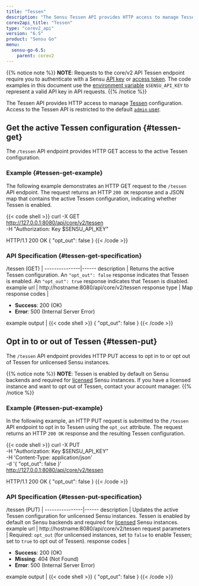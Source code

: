 ```yaml
---
title: "Tessen"
description: "The Sensu Tessen API provides HTTP access to manage Tessen configuration. Read on for the full reference."
corev2api_title: "Tessen"
type: "corev2_api"
version: "6.5"
product: "Sensu Go"
menu:
  sensu-go-6.5:
    parent: corev2
---
```


{{% notice note %}}
**NOTE**: Requests to the core/v2 API Tessen endpoint require you to authenticate with a Sensu [API key](../#configure-an-environment-variable-for-api-key-authentication) or [access token](../#authenticate-with-the-authentication-api).
The code examples in this document use the [environment variable](../#configure-an-environment-variable-for-api-key-authentication) `$SENSU_API_KEY` to represent a valid API key in API requests.
{{% /notice %}}

The Tessen API provides HTTP access to manage [Tessen][1] configuration.
Access to the Tessen API is restricted to the default [`admin` user][2].

## Get the active Tessen configuration {#tessen-get}

The `/tessen` API endpoint provides HTTP GET access to the active Tessen configuration.

### Example {#tessen-get-example}

The following example demonstrates an HTTP GET request to the `/tessen` API endpoint.
The request returns an HTTP `200 OK` response and a JSON map that contains the active Tessen configuration, indicating whether Tessen is enabled.

{{< code shell >}}
curl -X GET \
http://127.0.0.1:8080/api/core/v2/tessen \
-H "Authorization: Key $SENSU_API_KEY"

HTTP/1.1 200 OK
{
  "opt_out": false
}
{{< /code >}}

### API Specification {#tessen-get-specification}

/tessen (GET)  | 
---------------|------
description    | Returns the active Tessen configuration. An `"opt_out": false` response indicates that Tessen is enabled. An `"opt_out": true` response indicates that Tessen is disabled.
example url    | http://hostname:8080/api/core/v2/tessen
response type  | Map
response codes | <ul><li>**Success**: 200 (OK)</li><li>**Error**: 500 (Internal Server Error)</li></ul>
example output | {{< code shell >}}
{
  "opt_out": false
}
{{< /code >}}

## Opt in to or out of Tessen {#tessen-put}

The `/tessen` API endpoint provides HTTP PUT access to opt in to or opt out of Tessen for unlicensed Sensu instances.

{{% notice note %}}
**NOTE**: Tessen is enabled by default on Sensu backends and required for [licensed](../../operations/maintain-sensu/license) Sensu instances.
If you have a licensed instance and want to opt out of Tessen, contact your account manager.
{{% /notice %}}

### Example {#tessen-put-example}

In the following example, an HTTP PUT request is submitted to the `/tessen` API endpoint to opt in to Tessen using the `opt_out` attribute.
The request returns an HTTP `200 OK` response and the resulting Tessen configuration.

{{< code shell >}}
curl -X PUT \
-H "Authorization: Key $SENSU_API_KEY" \
-H 'Content-Type: application/json' \
-d '{
  "opt_out": false
}' \
http://127.0.0.1:8080/api/core/v2/tessen

HTTP/1.1 200 OK
{
  "opt_out": false
}
{{< /code >}}

### API Specification {#tessen-put-specification}

/tessen (PUT) | 
----------------|------
description     | Updates the active Tessen configuration for unlicensed Sensu instances. Tessen is enabled by default on Sensu backends and required for [licensed][3] Sensu instances.
example url     | http://hostname:8080/api/core/v2/tessen
request parameters | Required: `opt_out` (for unlicensed instances, set to `false` to enable Tessen; set to `true` to opt out of Tessen).
response codes   | <ul><li>**Success**: 200 (OK)</li><li> **Missing**: 404 (Not Found)</li><li>**Error**: 500 (Internal Server Error)</li></ul>
example output | {{< code shell >}}
{
  "opt_out": false
}
{{< /code >}}

[1]: ../../operations/monitor-sensu/tessen/
[2]: ../../operations/control-access/rbac#default-users
[3]: ../../operations/maintain-sensu/license
